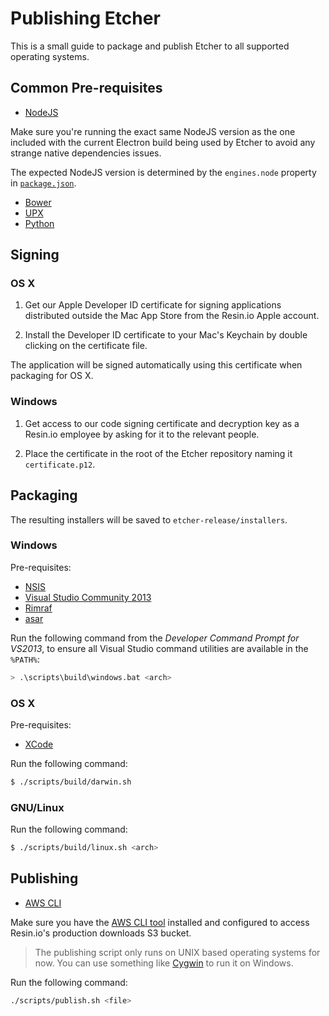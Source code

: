 Publishing Etcher
=================

This is a small guide to package and publish Etcher to all supported operating
systems.

Common Pre-requisites
---------------------

- [NodeJS](https://nodejs.org)

Make sure you're running the exact same NodeJS version as the one included with
the current Electron build being used by Etcher to avoid any strange native
dependencies issues.

The expected NodeJS version is determined by the `engines.node` property in
[`package.json`][package-json].

- [Bower](http://bower.io)
- [UPX](http://upx.sourceforge.net)
- [Python](https://www.python.org)

Signing
-------

### OS X

1. Get our Apple Developer ID certificate for signing applications distributed
outside the Mac App Store from the Resin.io Apple account.

2. Install the Developer ID certificate to your Mac's Keychain by double
clicking on the certificate file.

The application will be signed automatically using this certificate when
packaging for OS X.

### Windows

1. Get access to our code signing certificate and decryption key as a Resin.io
employee by asking for it to the relevant people.

2. Place the certificate in the root of the Etcher repository naming it
`certificate.p12`.

Packaging
---------

The resulting installers will be saved to `etcher-release/installers`.

### Windows

Pre-requisites:

- [NSIS](http://nsis.sourceforge.net/Main_Page)
- [Visual Studio Community 2013](https://www.visualstudio.com/en-us/news/vs2013-community-vs.aspx)
- [Rimraf](https://github.com/isaacs/rimraf)
- [asar](https://github.com/electron/asar)

Run the following command from the *Developer Command Prompt for VS2013*, to
ensure all Visual Studio command utilities are available in the `%PATH%`:

```sh
> .\scripts\build\windows.bat <arch>
```

### OS X

Pre-requisites:

- [XCode](https://developer.apple.com/xcode://developer.apple.com/xcode/)

Run the following command:

```sh
$ ./scripts/build/darwin.sh
```

### GNU/Linux

Run the following command:

```sh
$ ./scripts/build/linux.sh <arch>
```

Publishing
----------

- [AWS CLI][aws-cli]

Make sure you have the [AWS CLI tool][aws-cli] installed and configured to
access Resin.io's production downloads S3 bucket.

> The publishing script only runs on UNIX based operating systems for now. You
> can use something like [Cygwin](https://cygwin.com) to run it on Windows.

Run the following command:

```sh
./scripts/publish.sh <file>
```

[package-json]: https://github.com/resin-io/etcher/blob/master/package.json
[aws-cli]: https://aws.amazon.com/cli://aws.amazon.com/cli/
